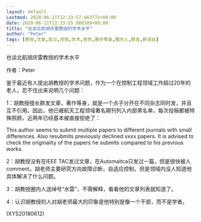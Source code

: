 ```yaml
---
layout: default
Lastmod: 2020-06-21T12:33:57.663771+00:00
date: 2020-06-21T12:33:55.688389+00:00
title: "也谈北航胡庆雷教授的学术水平"
author: "Peter"
tags: [教授,文章,发过,领域,学术,老师,著作等身,圈内人,群发,新语丝]
---
```


也谈北航胡庆雷教授的学术水平

作者：Peter

鉴于最近有人提出胡教授的学术问题，作为一个在控制工程领域工作超过20年的老人，忍不住出来说明几个问题：

1：胡教授擅长群发文章，著作等身，就是一个点子分开在不同杂志同时发，并且互不引用。因此，他已被航天工程领域著名期刊列入内部黑名单，每次投稿都被特殊照顾，近两年已经基本被直接拒绝了：

This author seems to submit multiple papers to different journals with small differences. Also resubmits previously declined xxxx papers. It is advised to check the originality of the papers he submits compared to his previous works.

2：胡教授没有在IEEE TAC发过文章，在Automaitca只发过一篇，但是很快被人comment。胡老师主要研究方向故障诊断，自适应控制，但是领域内没人知道他具体解决了什么问题。

3：胡教授圈内人送绰号“水雷”，不需解释，看看他的文章列表就知道了。

4：认识胡教授的人对胡老师最大的印象是他特别是像一个干部，而不是学者。

(XYS20180612)

